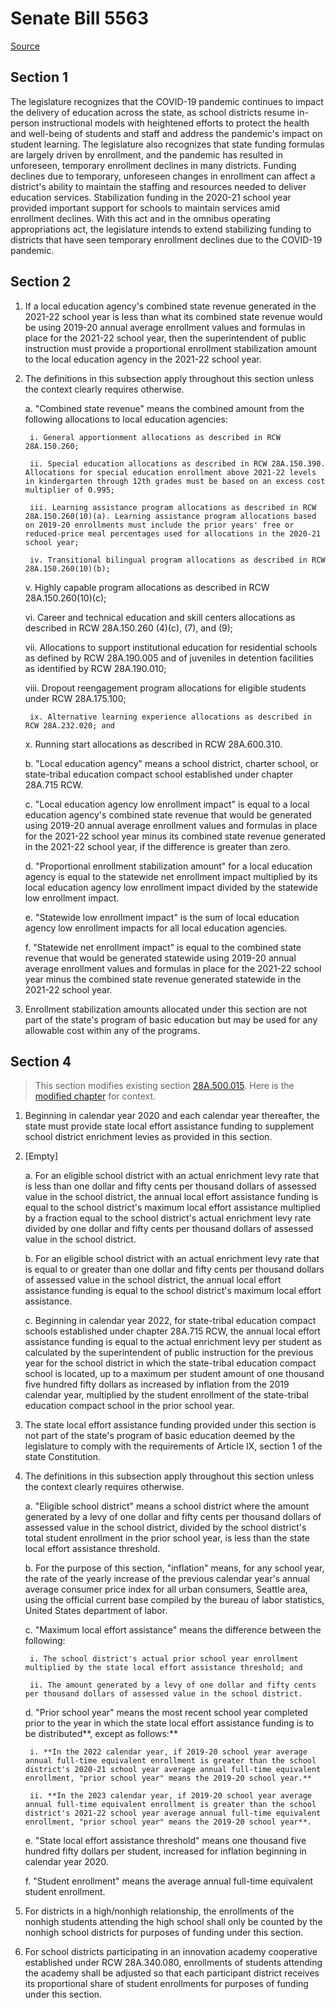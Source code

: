 # Senate Bill 5563

[Source](http://lawfilesext.leg.wa.gov/biennium/2021-22/Xml/Bills/Senate%20Bills/5563.xml)
## Section 1
The legislature recognizes that the COVID-19 pandemic continues to impact the delivery of education across the state, as school districts resume in-person instructional models with heightened efforts to protect the health and well-being of students and staff and address the pandemic's impact on student learning. The legislature also recognizes that state funding formulas are largely driven by enrollment, and the pandemic has resulted in unforeseen, temporary enrollment declines in many districts. Funding declines due to temporary, unforeseen changes in enrollment can affect a district's ability to maintain the staffing and resources needed to deliver education services. Stabilization funding in the 2020-21 school year provided important support for schools to maintain services amid enrollment declines. With this act and in the omnibus operating appropriations act, the legislature intends to extend stabilizing funding to districts that have seen temporary enrollment declines due to the COVID-19 pandemic.


## Section 2
1. If a local education agency's combined state revenue generated in the 2021-22 school year is less than what its combined state revenue would be using 2019-20 annual average enrollment values and formulas in place for the 2021-22 school year, then the superintendent of public instruction must provide a proportional enrollment stabilization amount to the local education agency in the 2021-22 school year.

2. The definitions in this subsection apply throughout this section unless the context clearly requires otherwise.

    a. "Combined state revenue" means the combined amount from the following allocations to local education agencies:

        i. General apportionment allocations as described in RCW 28A.150.260;

        ii. Special education allocations as described in RCW 28A.150.390. Allocations for special education enrollment above 2021-22 levels in kindergarten through 12th grades must be based on an excess cost multiplier of 0.995;

        iii. Learning assistance program allocations as described in RCW 28A.150.260(10)(a). Learning assistance program allocations based on 2019-20 enrollments must include the prior years' free or reduced-price meal percentages used for allocations in the 2020-21 school year;

        iv. Transitional bilingual program allocations as described in RCW 28A.150.260(10)(b);

    v. Highly capable program allocations as described in RCW 28A.150.260(10)(c);

    vi. Career and technical education and skill centers allocations as described in RCW 28A.150.260 (4)(c), (7), and (9);

    vii. Allocations to support institutional education for residential schools as defined by RCW 28A.190.005 and of juveniles in detention facilities as identified by RCW 28A.190.010;

    viii. Dropout reengagement program allocations for eligible students under RCW 28A.175.100;

        ix. Alternative learning experience allocations as described in RCW 28A.232.020; and

    x. Running start allocations as described in RCW 28A.600.310.

    b. "Local education agency" means a school district, charter school, or state-tribal education compact school established under chapter 28A.715 RCW.

    c. "Local education agency low enrollment impact" is equal to a local education agency's combined state revenue that would be generated using 2019-20 annual average enrollment values and formulas in place for the 2021-22 school year minus its combined state revenue generated in the 2021-22 school year, if the difference is greater than zero.

    d. "Proportional enrollment stabilization amount" for a local education agency is equal to the statewide net enrollment impact multiplied by its local education agency low enrollment impact divided by the statewide low enrollment impact.

    e. "Statewide low enrollment impact" is the sum of local education agency low enrollment impacts for all local education agencies.

    f. "Statewide net enrollment impact" is equal to the combined state revenue that would be generated statewide using 2019-20 annual average enrollment values and formulas in place for the 2021-22 school year minus the combined state revenue generated statewide in the 2021-22 school year.

3. Enrollment stabilization amounts allocated under this section are not part of the state's program of basic education but may be used for any allowable cost within any of the programs.


## Section 4
> This section modifies existing section [28A.500.015](/rcw/28A_common_school_provisions/28A.500_local_effort_assistance.md). Here is the [modified chapter](rcw/28A_common_school_provisions/28A.500_local_effort_assistance.md) for context.

1. Beginning in calendar year 2020 and each calendar year thereafter, the state must provide state local effort assistance funding to supplement school district enrichment levies as provided in this section.

2. [Empty]

    a. For an eligible school district with an actual enrichment levy rate that is less than one dollar and fifty cents per thousand dollars of assessed value in the school district, the annual local effort assistance funding is equal to the school district's maximum local effort assistance multiplied by a fraction equal to the school district's actual enrichment levy rate divided by one dollar and fifty cents per thousand dollars of assessed value in the school district.

    b. For an eligible school district with an actual enrichment levy rate that is equal to or greater than one dollar and fifty cents per thousand dollars of assessed value in the school district, the annual local effort assistance funding is equal to the school district's maximum local effort assistance.

    c. Beginning in calendar year 2022, for state-tribal education compact schools established under chapter 28A.715 RCW, the annual local effort assistance funding is equal to the actual enrichment levy per student as calculated by the superintendent of public instruction for the previous year for the school district in which the state-tribal education compact school is located, up to a maximum per student amount of one thousand five hundred fifty dollars as increased by inflation from the 2019 calendar year, multiplied by the student enrollment of the state-tribal education compact school in the prior school year.

3. The state local effort assistance funding provided under this section is not part of the state's program of basic education deemed by the legislature to comply with the requirements of Article IX, section 1 of the state Constitution.

4. The definitions in this subsection apply throughout this section unless the context clearly requires otherwise.

    a. "Eligible school district" means a school district where the amount generated by a levy of one dollar and fifty cents per thousand dollars of assessed value in the school district, divided by the school district's total student enrollment in the prior school year, is less than the state local effort assistance threshold.

    b. For the purpose of this section, "inflation" means, for any school year, the rate of the yearly increase of the previous calendar year's annual average consumer price index for all urban consumers, Seattle area, using the official current base compiled by the bureau of labor statistics, United States department of labor.

    c. "Maximum local effort assistance" means the difference between the following:

        i. The school district's actual prior school year enrollment multiplied by the state local effort assistance threshold; and

        ii. The amount generated by a levy of one dollar and fifty cents per thousand dollars of assessed value in the school district.

    d. "Prior school year" means the most recent school year completed prior to the year in which the state local effort assistance funding is to be distributed**, except as follows:**

        i. **In the 2022 calendar year, if 2019-20 school year average annual full-time equivalent enrollment is greater than the school district's 2020-21 school year average annual full-time equivalent enrollment, "prior school year" means the 2019-20 school year.**

        ii. **In the 2023 calendar year, if 2019-20 school year average annual full-time equivalent enrollment is greater than the school district's 2021-22 school year average annual full-time equivalent enrollment, "prior school year" means the 2019-20 school year**.

    e. "State local effort assistance threshold" means one thousand five hundred fifty dollars per student, increased for inflation beginning in calendar year 2020.

    f. "Student enrollment" means the average annual full-time equivalent student enrollment.

5. For districts in a high/nonhigh relationship, the enrollments of the nonhigh students attending the high school shall only be counted by the nonhigh school districts for purposes of funding under this section.

6. For school districts participating in an innovation academy cooperative established under RCW 28A.340.080, enrollments of students attending the academy shall be adjusted so that each participant district receives its proportional share of student enrollments for purposes of funding under this section.


